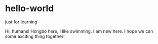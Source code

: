# hello-world
just for learning

Hi, humans!
Hongbo here, I like swimming.
I am new here. I hope we can some exciting thing together!
